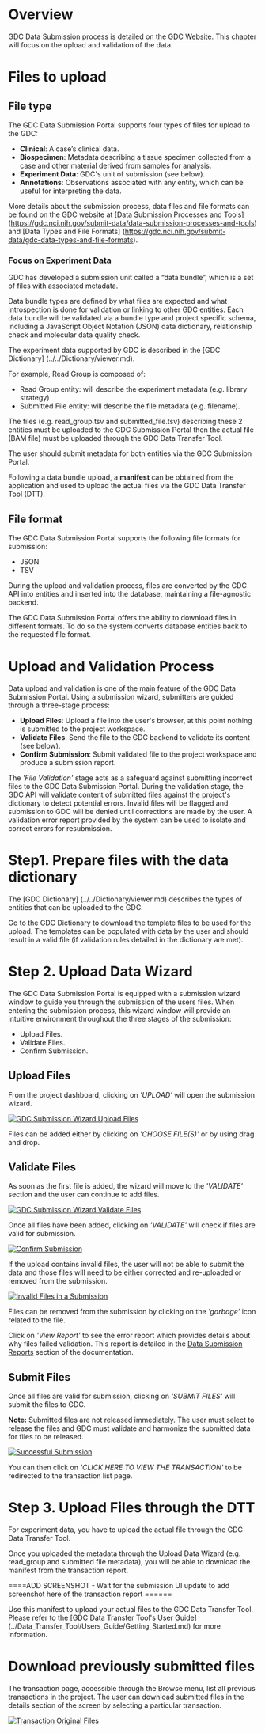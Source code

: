# Overview

GDC Data Submission process is detailed on the [GDC Website]( https://gdc.nci.nih.gov/submit-data/data-submission-processes-and-tools).
This chapter will focus on the upload and validation of the data.

# Files to upload

## File type
The GDC Data Submission Portal supports four types of files for upload to the GDC:

* __Clinical__: A case’s clinical data.
* __Biospecimen__: Metadata describing a tissue specimen collected from a case and other material derived from samples for analysis.
* __Experiment Data__: GDC's unit of submission (see below).
* __Annotations__: Observations associated with any entity, which can be useful for interpreting the data.

More details about the submission process, data files and file formats can be found on the GDC website at [Data Submission Processes and Tools] (https://gdc.nci.nih.gov/submit-data/data-submission-processes-and-tools) and [Data Types and File Formats] (https://gdc.nci.nih.gov/submit-data/gdc-data-types-and-file-formats).

### Focus on Experiment Data

GDC has developed a submission unit called a “data bundle”, which is a set of files with associated metadata.

Data bundle types are defined by what files are expected and what introspection is done for validation or linking to other GDC entities. Each data bundle will be validated via a bundle type and project specific schema, including a JavaScript Object Notation (JSON) data dictionary, relationship check and molecular data quality check. 

The experiment data supported by GDC is described in the [GDC Dictionary] (../../Dictionary/viewer.md). 

For example, Read Group is composed of:

* Read Group entity: will describe the experiment metadata (e.g. library strategy)
* Submitted File entity: will describe the file metadata (e.g. filename). 

The files (e.g. read_group.tsv and submitted\_file.tsv) describing these 2 entities must be uploaded to the GDC Submission Portal then the actual file (BAM file) must be uploaded through the GDC Data Transfer Tool.

The user should submit metadata for both entities via the GDC Submission Portal.

Following a data bundle upload, a __manifest__ can be obtained from the application and used to upload the actual files via the GDC Data Transfer Tool (DTT).

## File format

The GDC Data Submission Portal supports the following file formats for submission:

* JSON
* TSV

During the upload and validation process, files are converted by the GDC API into entities and inserted into the database, maintaining a file-agnostic backend.

The GDC Data Submission Portal offers the ability to download files in different formats. To do so the system converts database entities back to the requested file format.

# Upload and Validation Process

Data upload and validation is one of the main feature of the GDC Data Submission Portal. Using a submission wizard, submitters are guided through a three-stage process:

* __Upload Files__: Upload a file into the user's browser, at this point nothing is submitted to the project workspace.
* __Validate Files__: Send the file to the GDC backend to validate its content (see below).
* __Confirm Submission__: Submit validated file to the project workspace and produce a submission report.

The _'File Validation'_ stage acts as a safeguard against submitting incorrect files to the GDC Data Submission Portal. During the validation stage, the GDC API will validate content of submitted files against the project's dictionary to detect potential errors. Invalid files will be flagged and submission to GDC will be denied until corrections are made by the user. A validation error report provided by the system can be used to isolate and correct errors for resubmission.




# Step1. Prepare files with the data dictionary

The [GDC Dictionary] (../../Dictionary/viewer.md) describes the types of entities that can be uploaded to the GDC.

Go to the GDC Dictionary to download the template files to be used for the upload. The templates can be populated with data by the user and should result in a valid file (if validation rules detailed in the dictionary are met).


# Step 2. Upload Data Wizard


The GDC Data Submission Portal is equipped with a submission wizard window to guide you through the submission of the users files. When entering the submission process, this wizard window will provide an intuitive environment throughout the three stages of the submission:

* Upload Files.
* Validate Files.
* Confirm Submission.

## Upload Files

From the project dashboard, clicking on _'UPLOAD'_ will open the submission wizard.

[![GDC Submission Wizard Upload Files](images/GDC_Submission_Wizard_Upload.png)](images/GDC_Submission_Wizard_Upload.png "Click to see the full image.")

Files can be added either by clicking on _'CHOOSE FILE(S)'_ or by using drag and drop.

## Validate Files

As soon as the first file is added, the wizard will move to the _'VALIDATE'_ section and the user can continue to add files.

[![GDC Submission Wizard Validate Files](images/GDC_Submission_Wizard_Validate.png)](images/GDC_Submission_Wizard_Validate.png "Click to see the full image.")

Once all files have been added, clicking on _'VALIDATE'_ will check if files are valid for submission.

[![Confirm Submission](images/GDC_Submission_Wizard_Confirm.png)](images/GDC_Submission_Wizard_Confirm.png "Click to see the full image.")


If the upload contains invalid files, the user will not be able to submit the data and those files will need to be either corrected and re-uploaded or removed from the submission. 

[![Invalid Files in a Submission](images/GDC_Submission_wizard_Invalid_Files.png)](images/GDC_Submission_wizard_Invalid_Files.png "Click to see the full image.")

Files can be removed from the submission by clicking on the _'garbage'_ icon related to the file.

Click on _'View Report'_ to see the error report which provides details about why files failed validation. This report is detailed in the [Data Submission Reports](Reports.md) section of the documentation.



## Submit Files

Once all files are valid for submission, clicking on _'SUBMIT FILES'_ will submit the files to GDC.

**Note:** Submitted files are not released immediately. The user must select to release the files and GDC must validate and harmonize the submitted data for files to be released.

[![Successful Submission](images/GDC_Submission_wizard_successful_submission.png)](images/GDC_Submission_wizard_successful_submission.png "Click to see the full image.")

You can then click on _'CLICK HERE TO VIEW THE TRANSACTION'_ to be redirected to the transaction list page.

# Step 3. Upload Files through the DTT
For experiment data, you have to upload the actual file through the GDC Data Transfer Tool.

Once you uploaded the metadata through the Upload Data Wizard (e.g. read_group and submitted file metadata), you will be able to download the manifest from the transaction report.

====ADD SCREENSHOT - Wait for the submission UI update to add screenshot here of the transaction report ======

Use this manifest to upload your actual files to the GDC Data Transfer Tool. Please refer to the [GDC Data Transfer Tool's User Guide] (../Data_Transfer_Tool/Users_Guide/Getting_Started.md) for more information.

# Download previously submitted files

The transaction page, accessible through the Browse menu, list all previous transactions in the project. The user can download submitted files in the details section of the screen by selecting a particular transaction.

[![Transaction Original Files](images/GDC_Submission_Transactions_Original_Files.png)](images/GDC_Submission_Transactions_Original_Files.png "Click to see the full image.")


